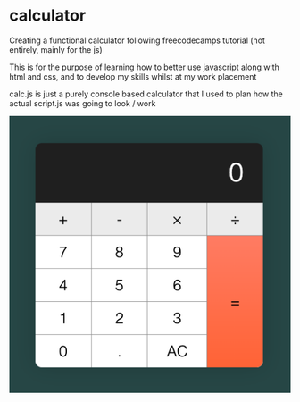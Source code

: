 # calculator
 Creating a functional calculator following freecodecamps tutorial (not entirely, mainly for the js)

 This is for the purpose of learning how to better use javascript along with html and css, and to develop my skills
 whilst at my work placement 

 calc.js is just a purely console based calculator that I used to plan how the actual script.js was going to look / work

![image_of_my_calculator](images/calculator.png)
